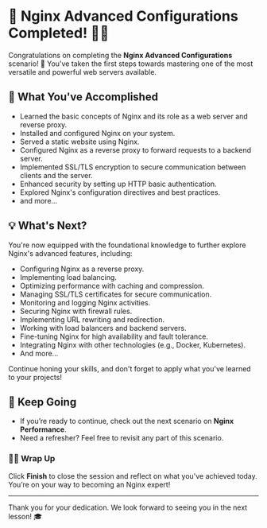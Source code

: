 # 🎉 Nginx Advanced Configurations Completed! 👏🏻

Congratulations on completing the **Nginx Advanced Configurations** scenario! 🚀 You've taken the first steps towards mastering one of the most versatile and powerful web servers available.

## 🌟 What You've Accomplished

- Learned the basic concepts of Nginx and its role as a web server and reverse proxy.
- Installed and configured Nginx on your system.
- Served a static website using Nginx.
- Configured Nginx as a reverse proxy to forward requests to a backend server.
- Implemented SSL/TLS encryption to secure communication between clients and the server.
- Enhanced security by setting up HTTP basic authentication.
- Explored Nginx's configuration directives and best practices.
- and more...

## 💡 What's Next?

You're now equipped with the foundational knowledge to further explore Nginx's advanced features, including:

- Configuring Nginx as a reverse proxy.
- Implementing load balancing.
- Optimizing performance with caching and compression.
- Managing SSL/TLS certificates for secure communication.
- Monitoring and logging Nginx activities.
- Securing Nginx with firewall rules.
- Implementing URL rewriting and redirection.
- Working with load balancers and backend servers.
- Fine-tuning Nginx for high availability and fault tolerance.
- Integrating Nginx with other technologies (e.g., Docker, Kubernetes).
- And more...
  
Continue honing your skills, and don't forget to apply what you've learned to your projects!

## 🚀 Keep Going

- If you’re ready to continue, check out the next scenario on **Nginx Performance**.
- Need a refresher? Feel free to revisit any part of this scenario.

### 👏🏻 Wrap Up

Click **Finish** to close the session and reflect on what you've achieved today. You’re on your way to becoming an Nginx expert!

---

Thank you for your dedication. We look forward to seeing you in the next lesson! 🎓
